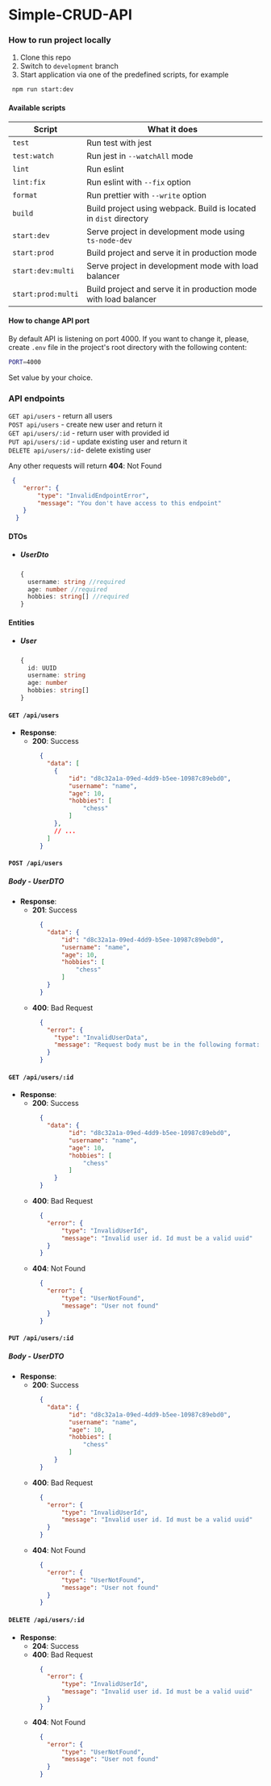 # Simple-CRUD-API

### How to run project locally
1. Clone this repo
2. Switch to `development` branch
3. Start application via one of the predefined scripts, for example
  ```bash
   npm run start:dev
   ```

#### Available scripts
   

| Script                      | What it does                       |
|-----------------------------|------------------------------------|
| `test` | Run test with jest           |
| `test:watch` | Run jest in `--watchAll` mode | 
| `lint` | Run eslint           |
| `lint:fix` | Run eslint with `--fix` option          |
| `format` | Run prettier  with `--write` option         |
| `build` | Build project using webpack. Build is located in `dist` directory          |
| `start:dev` | Serve project in development mode using `ts-node-dev`          |
| `start:prod` | Build project and serve it in production mode           |
| `start:dev:multi` | Serve project in development mode with load balancer         |
| `start:prod:multi` | Build project and serve it in production mode with load balancer           |


#### How to change API port

By default API is listening on port 4000. 
If you want to change it, please, create `.env` file in the project's root directory with the following content: 
```bash
PORT=4000
```
Set value by your choice.

### API endpoints

`GET api/users` - return all users  
`POST api/users` - create new user and return it   
`GET api/users/:id` - return user with provided id  
`PUT api/users/:id` - update existing user and return it  
`DELETE api/users/:id`- delete existing user  

Any other requests will return **404**: Not Found  
  ```json
   {
      "error": {
          "type": "InvalidEndpointError",
          "message": "You don't have access to this endpoint"
      }
    }
  ```  


#### DTOs  
 - ##### UserDto  
    ```ts
    {
      username: string //required  
      age: number //required  
      hobbies: string[] //required
    }
    ```
#### Entities  
 - ##### User  
    ```ts
    {
      id: UUID
      username: string  
      age: number
      hobbies: string[]
    }
    ```

#### `GET /api/users`  
- **Response**:
  - **200**: Success  
    ```json
      {
        "data": [
          {
              "id": "d8c32a1a-09ed-4dd9-b5ee-10987c89ebd0",
              "username": "name",
              "age": 10,
              "hobbies": [
                  "chess"
              ]
          },
          // ...
        ]
      }
    ```

#### `POST /api/users`  
##### **Body - UserDTO**  
- **Response**:
  - **201**: Success  
    ```json
      {
        "data": {
            "id": "d8c32a1a-09ed-4dd9-b5ee-10987c89ebd0",
            "username": "name",
            "age": 10,
            "hobbies": [
                "chess"
            ]
        }
      }
    ```
  - **400**: Bad Request
    ```json
      {
        "error": {
          "type": "InvalidUserData",
          "message": "Request body must be in the following format: { username: string, age: number, hobbies: string[] }"
        }
      }
    ```
    
#### `GET /api/users/:id`  
- **Response**:
  - **200**: Success  
    ```json
      {
        "data": {
              "id": "d8c32a1a-09ed-4dd9-b5ee-10987c89ebd0",
              "username": "name",
              "age": 10,
              "hobbies": [
                  "chess"
              ]
          }
      }
    ```
  - **400**: Bad Request
    ```json
      {
        "error": {
            "type": "InvalidUserId",
            "message": "Invalid user id. Id must be a valid uuid"
        }
      }
    ```
  - **404**: Not Found
    ```json
      {
        "error": {
            "type": "UserNotFound",
            "message": "User not found"
        }
      }
    ```   

#### `PUT /api/users/:id`
##### **Body - UserDTO** 
- **Response**:
  - **200**: Success  
    ```json
      {
        "data": {
              "id": "d8c32a1a-09ed-4dd9-b5ee-10987c89ebd0",
              "username": "name",
              "age": 10,
              "hobbies": [
                  "chess"
              ]
          }
      }
    ```
  - **400**: Bad Request
    ```json
      {
        "error": {
            "type": "InvalidUserId",
            "message": "Invalid user id. Id must be a valid uuid"
        }
      }
    ```
  - **404**: Not Found
    ```json
      {
        "error": {
            "type": "UserNotFound",
            "message": "User not found"
        }
      }
    ```  

#### `DELETE /api/users/:id`
- **Response**:
  - **204**: Success  
  - **400**: Bad Request
    ```json
      {
        "error": {
            "type": "InvalidUserId",
            "message": "Invalid user id. Id must be a valid uuid"
        }
      }
    ```
  - **404**: Not Found
    ```json
      {
        "error": {
            "type": "UserNotFound",
            "message": "User not found"
        }
      }
    ```
